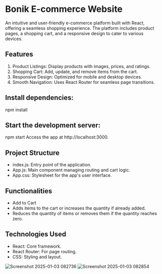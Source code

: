  <h1>Bonik E-commerce Website</h1>
    <p>
        An intuitive and user-friendly e-commerce platform built with React, offering a seamless shopping experience. 
        The platform includes product pages, a shopping cart, and a responsive design to cater to various devices.
    </p>

<h2>Features</h2>
<ol>
<li>Product Listings: Display products with images, prices, and ratings.</li>
<li>Shopping Cart: Add, update, and remove items from the cart.</li>
<li>Responsive Design: Optimized for mobile and desktop devices.</li>
<li>Smooth Navigation: Uses React Router for seamless page transitions.</li>
</ol>

<h2>Install dependencies:</h2>
npm install

<h2>Start the development server:</h2>
npm start
Access the app at http://localhost:3000.

<h2>Project Structure</h2>
<ul>
<li>index.js: Entry point of the application.</li>
<li>App.js: Main component managing routing and cart logic.</li>
<li>App.css: Stylesheet for the app's user interface.</li>
</ul>

<h2>Functionalities</h2>
<ul>
<li>Add to Cart</li>
<li>Adds items to the cart or increases the quantity if already added.</li>
<li>Reduces the quantity of items or removes them if the quantity reaches zero.</li>
</ul>

<h2>Technologies Used</h2>
<ul>
<li>React: Core framework.</li>
<li>React Router: For page routing.</li>
<li>CSS: Styling and layout.</li>
</ul>

![Screenshot 2025-01-03 082736](https://github.com/user-attachments/assets/652fa462-55a9-4099-b57a-4c94f1a876a5)
![Screenshot 2025-01-03 082854](https://github.com/user-attachments/assets/a11b352d-0c11-4f03-8e17-680c34b0d0fe)

